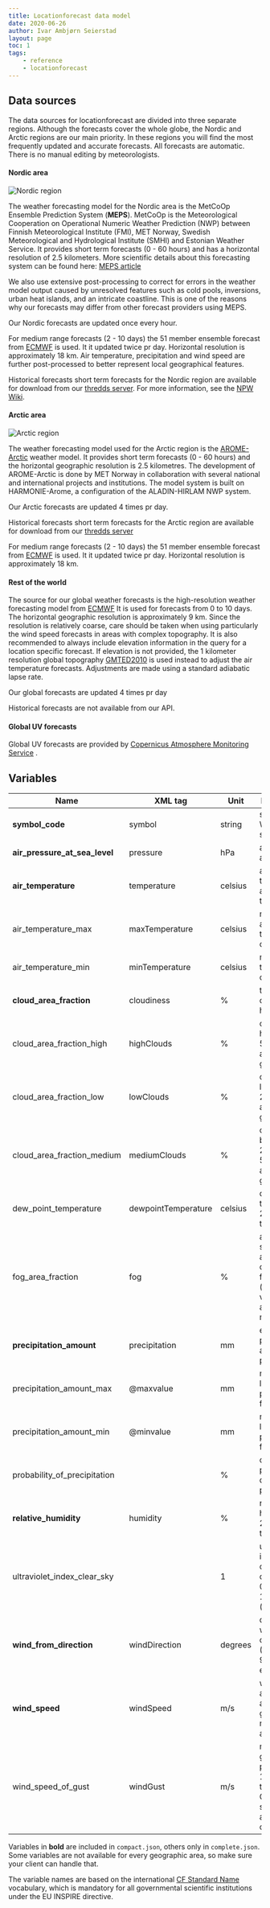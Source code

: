 ```yaml
---
title: Locationforecast data model
date: 2020-06-26
author: Ivar Ambjørn Seierstad
layout: page
toc: 1
tags:
    - reference
    - locationforecast
---
```


## Data sources

The data sources for locationforecast are divided into three separate regions. Although the forecasts cover the whole globe, the Nordic and Arctic regions are our main priority. In these regions you will find the most frequently updated and accurate forecasts. All forecasts are automatic. There is no manual editing by meteorologists.



#### Nordic area

![Nordic region](../assets/nordic.png)


The weather forecasting model for the Nordic area is the MetCoOp Ensemble Prediction System (**MEPS**). MetCoOp is the Meteorological Cooperation on Operational Numeric  Weather Prediction (NWP) between Finnish Meteorological Institute (FMI), MET Norway, Swedish Meteorological and Hydrological Institute (SMHI) and Estonian Weather Service. It provides short term forecasts (0 - 60 hours) and has a horizontal resolution of 2.5 kilometers. More scientific details about this forecasting system can be found here: [MEPS article](https://doi.org/10.1002/qj.3525)

We also use extensive post-processing to correct for errors in the weather model output caused by  unresolved features such as cold pools, inversions, urban heat islands,  and an intricate coastline. This is  one of the reasons why our forecasts may differ from other forecast providers using MEPS.

Our Nordic forecasts are updated once every hour.

For medium range forecasts (2 - 10 days) the 51 member ensemble forecast from [ECMWF](https://www.ecmwf.int/en/forecasts/datasets/set-iii) is used. It it updated twice pr day. Horizontal resolution is approximately 18 km. Air temperature, precipitation and wind speed are further post-processed to better represent local geographical features.

Historical forecasts short term forecasts for the Nordic region are available for download from our [thredds server](https://thredds.met.no/thredds/metno.html). For more information, see the [NPW Wiki](https://github.com/metno/NWPdocs/wiki).



#### Arctic area

![Arctic region](../assets/arcticregion.png)

The weather forecasting model used for the Arctic region is the [AROME-Arctic](https://www.met.no/en/projects/The-weather-model-AROME-Arctic) weather model. It provides short term forecasts (0 - 60 hours) and the horizontal geographic resolution is 2.5 kilometres. The development of AROME-Arctic is done by MET Norway in collaboration with several national and international projects and institutions. The model system is built on HARMONIE-Arome, a configuration of the ALADIN-HIRLAM NWP  system.

Our Arctic forecasts are updated 4 times pr day.

Historical forecasts short term forecasts for the Arctic region are available for download from our [thredds server](https://thredds.met.no/thredds/metno.html)

For medium range forecasts (2 - 10 days) the 51 member ensemble forecast from [ECMWF](https://www.ecmwf.int/en/forecasts/datasets/set-iii) is used. It it updated twice pr day. Horizontal resolution is approximately 18 km.



#### Rest of the world

The source for our global weather forecasts is the high-resolution weather forecasting model from [ECMWF](https://www.ecmwf.int/en/forecasts/datasets/set-i) It is used for forecasts from 0 to 10 days. The horizontal geographic resolution is approximately 9 km. Since the resolution is relatively coarse, care should be taken when using particularly the wind speed forecasts in areas with complex topography. It is also recommended to always include elevation information in the query for a location specific forecast. If elevation is not provided, the 1 kilometer resolution global topography [GMTED2010](https://www.usgs.gov/land-resources/eros/coastal-changes-and-impacts/gmted2010?qt-science_support_page_related_con=0#qt-science_support_page_related_con) is used instead to adjust the air temperature forecasts. Adjustments are made using a standard adiabatic lapse rate.

Our global forecasts are updated 4 times pr day

Historical forecasts are not available from our API.

#### Global UV forecasts

Global UV forecasts are provided by [Copernicus Atmosphere Monitoring Service](https://atmosphere.copernicus.eu/) .



## Variables

|Name|XML tag|Unit|Description|
|-----|----|------|-----|
|**symbol_code**|symbol|string|see WeatherIcon service|
|**air_pressure_at_sea_level**|pressure|hPa| air pressure at sea level |
|**air_temperature**|temperature|celsius| air temperature at 2m above the ground |
|air_temperature_max|maxTemperature|celsius| maximum air temperature over period |
|air_temperature_min|minTemperature|celsius| minimum air temperature over period |
|**cloud_area_fraction**|cloudiness|%| total cloud cover for all heights |
|cloud_area_fraction_high|highClouds|%| cloud cover higher than 5000m above the ground |
|cloud_area_fraction_low|lowClouds|%| cloud cover lower than 2000m above the ground |
|cloud_area_fraction_medium|mediumClouds|%| cloud cover between 2000 and 5000m above the ground |
|dew_point_temperature|dewpointTemperature|celsius| dew point temperature 2m above the ground |
|fog_area_fraction|fog|%| amount of surrounding area covered in fog (horizontal view under a 1000 meters) |
|**precipitation_amount**|precipitation|mm| expected precipitation amount for period |
|precipitation_amount_max|@maxvalue|mm| maximum likely precipitation for period |
|precipitation_amount_min|@minvalue|mm| minimum likely precipitation for period |
|probability_of_precipitation||%| chance of precipitation during period |
|**relative_humidity**|humidity|%| relative humidity at 2m above the ground |
|ultraviolet_index_clear_sky||1| ultraviolet index for cloud free conditions, 0 (low) to 11+ (extreme) |
|**wind_from_direction**|windDirection|degrees| direction the wind is coming from (0° is north, 90° east, etc.) |
|**wind_speed**|windSpeed|m/s| wind speed at 10m above the ground (10 min average) |
|wind_speed_of_gust|windGust|m/s| maximum gust for period at 10m above the ground. Gust is wind speed averaged over 3s. |



Variables in **bold** are included in `compact.json`, others only in `complete.json`. Some variables are not available for every geographic area, so make sure your client can handle that.

The variable names are based on the international [CF Standard Name](https://cfconventions.org/Data/cf-standard-names/29/build/cf-standard-name-table.html) vocabulary, which is mandatory for all governmental scientific institutions under the EU INSPIRE directive.

